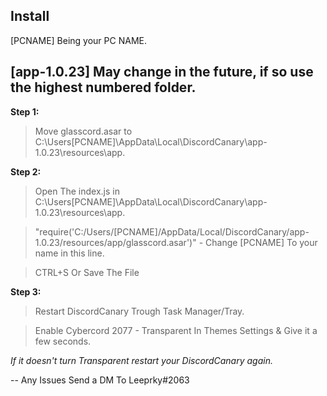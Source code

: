 ## Install

[PCNAME] Being your PC NAME.

[app-1.0.23] May change in the future, if so use the highest numbered folder.
----------

**Step 1:**

> Move glasscord.asar to C:\Users\[PCNAME]\AppData\Local\DiscordCanary\app-1.0.23\resources\app.

**Step 2:**

> Open The index.js in C:\Users\[PCNAME]\AppData\Local\DiscordCanary\app-1.0.23\resources\app.

> "require('C:/Users/[PCNAME]/AppData/Local/DiscordCanary/app-1.0.23/resources/app/glasscord.asar')" - Change [PCNAME] To your name in this line.

> CTRL+S Or Save The File

**Step 3:**

> Restart DiscordCanary Trough Task Manager/Tray.

> Enable Cybercord 2077 - Transparent In Themes Settings & Give it a few seconds.

*If it doesn't turn Transparent restart your DiscordCanary again.*

-- Any Issues Send a DM To Leeprky#2063

